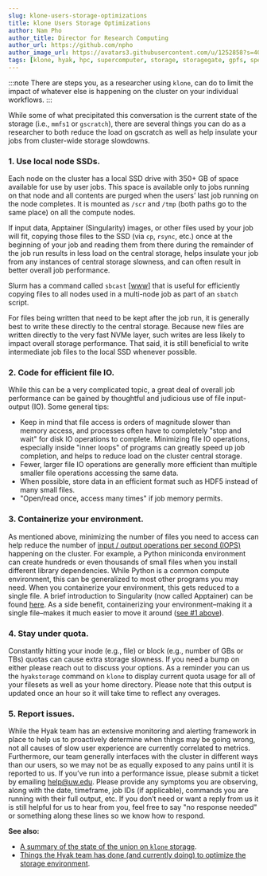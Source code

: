 ```yaml
---
slug: klone-users-storage-optimizations
title: klone Users Storage Optimizations
author: Nam Pho
author_title: Director for Research Computing
author_url: https://github.com/npho
author_image_url: https://avatars3.githubusercontent.com/u/1252858?s=400&v=4
tags: [klone, hyak, hpc, supercomputer, storage, storagegate, gpfs, spectrum scale, mmfs1, gscratch]
---
```


:::note
There are steps you, as a researcher using `klone`, can do to limit the impact of whatever else is happening on the cluster on your individual workflows.
:::

While some of what precipitated this conversation is the current state of the storage (i.e., `mmfs1` or `gscratch`), there are several things you can do as a researcher to both reduce the load on gscratch as well as help insulate your jobs from cluster-wide storage slowdowns.

### 1. Use local node SSDs. 

Each node on the cluster has a local SSD drive with 350+ GB of space available for use by user jobs. This space is available only to jobs running on that node and all contents are purged when the users’ last job running on the node completes. It is mounted as `/scr` and `/tmp` (both paths go to the same place) on all the compute nodes. 

If input data, Apptainer (Singularity) images, or other files used by your job will fit, copying those files to the SSD (via `cp`, `rsync`, etc.) once at the beginning of your job and reading them from there during the remainder of the job run results in less load on the central storage, helps insulate your job from any instances of central storage slowness, and can often result in better overall job performance. 

Slurm has a command called `sbcast` [[www](https://slurm.schedmd.com/sbcast.html)] that is useful for efficiently copying files to all nodes used in a multi-node job as part of an `sbatch` script.

For files being written that need to be kept after the job run, it is generally best to write these directly to the central storage. Because new files are written directly to the very fast NVMe layer, such writes are less likely to impact overall storage performance. That said, it is still beneficial to write intermediate job files to the local SSD whenever possible. 

### 2. Code for efficient file IO. 

While this can be a very complicated topic, a great deal of overall job performance can be gained by thoughtful and judicious use of file input-output (IO). Some general tips:
- Keep in mind that file access is orders of magnitude slower than memory access, and processes often have to completely "stop and wait" for disk IO operations to complete. Minimizing file IO operations, especially inside "inner loops" of programs can greatly speed up job completion, and helps to reduce load on the cluster central storage.
- Fewer, larger file IO operations are generally more efficient than multiple smaller file operations accessing the same data.
- When possible, store data in an efficient format such as HDF5 instead of many small files.
- "Open/read once, access many times" if job memory permits.

### 3. Containerize your environment. 

As mentioned above, minimizing the number of files you need to access can help reduce the number of [input / output operations per second (IOPS)](https://www.admin-magazine.com/HPC/Articles/What-is-an-IOPS-Really) happening on the cluster. For example, a Python miniconda environment can create hundreds or even thousands of small files when you install different library dependencies. While Python is a common compute environment, this can be generalized to most other programs you may need. When you containerize your environment, this gets reduced to a single file. A brief introduction to Singularity (now called Apptainer) can be found [here](https://hyak.uw.edu/docs/tools/containers). As a side benefit, containerizing your environment–making it a single file–makes it much easier to move it around ([see #1 above](#1-use-local-node-ssds)).

### 4. Stay under quota.

Constantly hitting your inode (e.g., file) or block (e.g., number of GBs or TBs) quotas can cause extra storage slowness. If you need a bump on either please reach out to discuss your options. As a reminder you can us the `hyakstorage` command on `klone` to display current quota usage for all of your filesets as well as your home directory. Please note that this output is updated once an hour so it will take time to reflect any overages.
### 5. Report issues. 

While the Hyak team has an extensive monitoring and alerting framework in place to help us to proactively determine when things may be going wrong, not all causes of slow user experience are currently correlated to metrics. Furthermore, our team generally interfaces with the cluster in different ways than our users, so we may not be as equally exposed to any pains until it is reported to us. If you’ve run into a performance issue, please submit a ticket by emailing help@uw.edu. Please provide any symptoms you are observing, along with the date, timeframe, job IDs (if applicable), commands you are running with their full output, etc. If you don’t need or want a reply from us it is still helpful for us to hear from you, feel free to say "no response needed" or something along these lines so we know how to respond.

**See also:**
* [A summary of the state of the union on `klone` storage](https://hyak.uw.edu/blog/klone-storage-update).
* [Things the Hyak team has done (and currently doing) to optimize the storage environment](https://hyak.uw.edu/blog/hyak-team-storage-optimizations).
